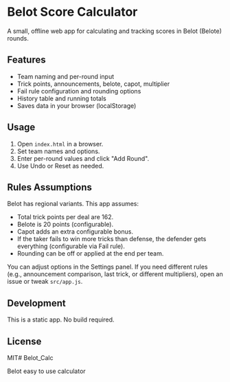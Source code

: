 # Belot Score Calculator

A small, offline web app for calculating and tracking scores in Belot (Belote) rounds.

## Features
- Team naming and per-round input
- Trick points, announcements, belote, capot, multiplier
- Fail rule configuration and rounding options
- History table and running totals
- Saves data in your browser (localStorage)

## Usage
1. Open `index.html` in a browser.
2. Set team names and options.
3. Enter per-round values and click "Add Round".
4. Use Undo or Reset as needed.

## Rules Assumptions
Belot has regional variants. This app assumes:
- Total trick points per deal are 162.
- Belote is 20 points (configurable).
- Capot adds an extra configurable bonus.
- If the taker fails to win more tricks than defense, the defender gets everything (configurable via Fail rule).
- Rounding can be off or applied at the end per team.

You can adjust options in the Settings panel. If you need different rules (e.g., announcement comparison, last trick, or different multipliers), open an issue or tweak `src/app.js`.

## Development
This is a static app. No build required.

## License
MIT# Belot_Calc

Belot easy to use calculator
